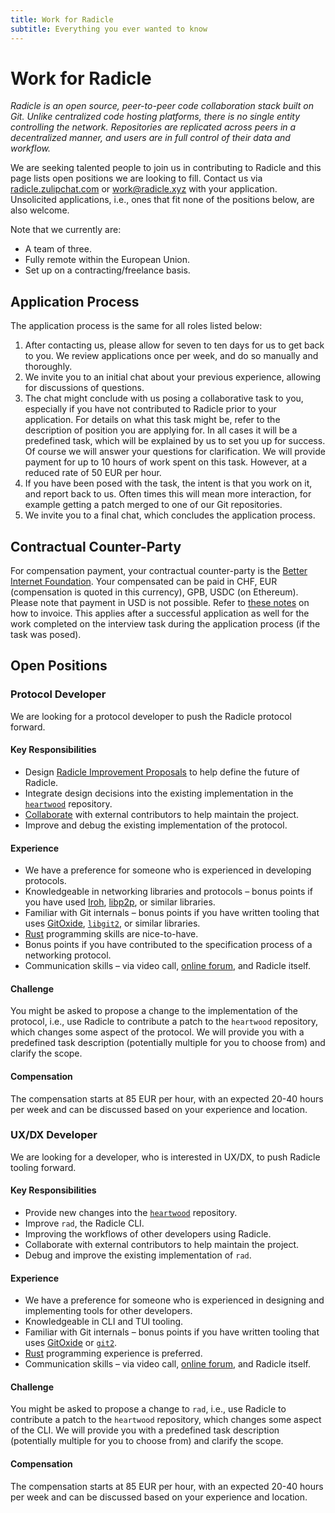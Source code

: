 ```yaml
---
title: Work for Radicle
subtitle: Everything you ever wanted to know
---
```

[heartwood]: https://app.radicle.xyz/nodes/seed.radicle.xyz/rad:z3gqcJUoA1n9HaHKufZs5FCSGazv5
[rips]: https://app.radicle.xyz/nodes/seed.radicle.xyz/rad:z3trNYnLWS11cJWC6BbxDs5niGo82
[zulip]: https://radicle.zulipchat.com

# Work for Radicle

<em><span class="dim">Radicle is an open source, peer-to-peer code collaboration stack built on Git.
Unlike centralized code hosting platforms, there is no single entity controlling the network.
Repositories are replicated across peers in a decentralized manner, and users are in full control of their data and workflow.
</span></em>

We are seeking talented people to join us in contributing to Radicle and this page lists open positions we are looking to fill.
Contact us via [radicle.zulipchat.com][zulip] or [work@radicle.xyz](mailto:work@radicle.xyz) with your application.
Unsolicited applications, i.e., ones that fit none of the positions below, are also welcome.

Note that we currently are:
 - A team of three.
 - Fully remote within the European Union.
 - Set up on a contracting/freelance basis.

## Application Process

The application process is the same for all roles listed below:

1. After contacting us, please allow for seven to ten days for us to get back to you.
   We review applications once per week, and do so manually and thoroughly.
1. We invite you to an initial chat about your previous experience, allowing for discussions of questions.
2. The chat might conclude with us posing a collaborative task to you, especially if you have not contributed to Radicle prior to your application.
   For details on what this task might be, refer to the description of position you are applying for.
   In all cases it will be a predefined task, which will be explained by us to set you up for success.
   Of course we will answer your questions for clarification.
   We will provide payment for up to 10 hours of work spent on this task.
   However, at a reduced rate of 50 EUR per hour.
3. If you have been posed with the task, the intent is that you work on it, and report back to us.
   Often times this will mean more interaction, for example getting a patch merged to one of our Git repositories.
4. We invite you to a final chat, which concludes the application process.

## Contractual Counter-Party

For compensation payment, your contractual counter-party is the [Better Internet Foundation](https://betterinternet.foundation/).
Your compensated can be paid in
CHF,
EUR (compensation is quoted in this currency),
GPB,
USDC (on Ethereum).
Please note that payment in USD is not possible.
Refer to [these notes](https://radworkscommunity.notion.site/95a8ddedf47c4575b0c323ab66775f58) on how to invoice.
This applies after a successful application as well for the work completed on the interview task during the application process (if the task was posed).

## Open Positions

### Protocol Developer

We are looking for a protocol developer to push the Radicle protocol forward.

#### Key Responsibilities

- Design [Radicle Improvement Proposals][rips] to help define the future of Radicle.
- Integrate design decisions into the existing implementation in the [`heartwood`][heartwood] repository.
- [Collaborate](https://app.radicle.xyz/nodes/seed.radicle.xyz/rad:z3gqcJUoA1n9HaHKufZs5FCSGazv5/patches?status=merged) with external contributors to help maintain the project.
- Improve and debug the existing implementation of the protocol.

#### Experience

- We have a preference for someone who is experienced in developing protocols.
- Knowledgeable in networking libraries and protocols – bonus points if you have used [Iroh](https://www.iroh.computer/), [libp2p](https://libp2p.io/), or similar libraries.
- Familiar with Git internals – bonus points if you have written tooling that uses [GitOxide](https://github.com/GitoxideLabs/gitoxide), [`libgit2`](https://libgit2.org/), or similar libraries.
- [Rust](https://rust-lang.org/) programming skills are nice-to-have.
- Bonus points if you have contributed to the specification process of a networking protocol.
- Communication skills – via video call, [online forum][zulip], and Radicle itself.

#### Challenge

You might be asked to propose a change to the implementation of the protocol, i.e., use Radicle to contribute a patch to the `heartwood` repository, which changes some aspect of the protocol.
We will provide you with a predefined task description (potentially multiple for you to choose from) and clarify the scope.

#### Compensation

The compensation starts at 85 EUR per hour, with an expected 20-40 hours per week and can be discussed based on your experience and location.

### UX/DX Developer

We are looking for a developer, who is interested in UX/DX, to push Radicle tooling forward.

#### Key Responsibilities

- Provide new changes into the [`heartwood`](https://app.radicle.xyz/nodes/seed.radicle.xyz/rad:z3gqcJUoA1n9HaHKufZs5FCSGazv5) repository.
- Improve `rad`, the Radicle CLI.
- Improving the workflows of other developers using Radicle.
- Collaborate with external contributors to help maintain the project.
- Debug and improve the existing implementation of `rad`.

#### Experience

- We have a preference for someone who is experienced in designing and implementing tools for other developers.
- Knowledgeable in CLI and TUI tooling.
- Familiar with Git internals – bonus points if you have written tooling that uses [GitOxide](https://github.com/GitoxideLabs/gitoxide) or [`git2`](https://crates.io/crates/git2).
- [Rust](https://rust-lang.org/) programming experience is preferred.
- Communication skills – via video call, [online forum][zulip], and Radicle itself.

#### Challenge

You might be asked to propose a change to `rad`, i.e., use Radicle to contribute a patch to the `heartwood` repository, which changes some aspect of the CLI.
We will provide you with a predefined task description (potentially multiple for you to choose from) and clarify the scope.

#### Compensation

The compensation starts at 85 EUR per hour, with an expected 20-40 hours per week and can be discussed based on your experience and location.
